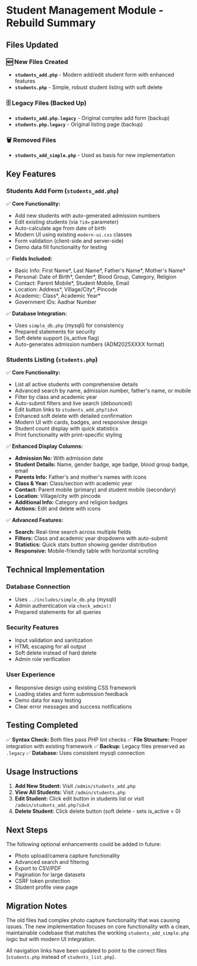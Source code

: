 # Student Management Module - Rebuild Summary

## Files Updated

### 🆕 New Files Created
- **`students_add.php`** - Modern add/edit student form with enhanced features
- **`students.php`** - Simple, robust student listing with soft delete

### 🗄️ Legacy Files (Backed Up)
- **`students_add.php.legacy`** - Original complex add form (backup)
- **`students.php.legacy`** - Original listing page (backup)

### 🗑️ Removed Files
- **`students_add_simple.php`** - Used as basis for new implementation

## Key Features

### Students Add Form (`students_add.php`)
✅ **Core Functionality:**
- Add new students with auto-generated admission numbers
- Edit existing students (via `?id=` parameter)
- Auto-calculate age from date of birth
- Modern UI using existing `modern-ui.css` classes
- Form validation (client-side and server-side)
- Demo data fill functionality for testing

✅ **Fields Included:**
- Basic Info: First Name*, Last Name*, Father's Name*, Mother's Name*
- Personal: Date of Birth*, Gender*, Blood Group, Category, Religion
- Contact: Parent Mobile*, Student Mobile, Email
- Location: Address*, Village/City*, Pincode
- Academic: Class*, Academic Year*
- Government IDs: Aadhar Number

✅ **Database Integration:**
- Uses `simple_db.php` (mysqli) for consistency
- Prepared statements for security
- Soft delete support (is_active flag)
- Auto-generates admission numbers (ADM2025XXXX format)

### Students Listing (`students.php`)
✅ **Core Functionality:**
- List all active students with comprehensive details
- Advanced search by name, admission number, father's name, or mobile
- Filter by class and academic year
- Auto-submit filters and live search (debounced)
- Edit button links to `students_add.php?id=X`
- Enhanced soft delete with detailed confirmation
- Modern UI with cards, badges, and responsive design
- Student count display with quick statistics
- Print functionality with print-specific styling

✅ **Enhanced Display Columns:**
- **Admission No:** With admission date
- **Student Details:** Name, gender badge, age badge, blood group badge, email
- **Parents Info:** Father's and mother's names with icons
- **Class & Year:** Class/section with academic year
- **Contact:** Parent mobile (primary) and student mobile (secondary)
- **Location:** Village/city with pincode
- **Additional Info:** Category and religion badges
- **Actions:** Edit and delete with icons

✅ **Advanced Features:**
- **Search:** Real-time search across multiple fields
- **Filters:** Class and academic year dropdowns with auto-submit
- **Statistics:** Quick stats button showing gender distribution
- **Responsive:** Mobile-friendly table with horizontal scrolling

## Technical Implementation

### Database Connection
- Uses `../includes/simple_db.php` (mysqli)
- Admin authentication via `check_admin()`
- Prepared statements for all queries

### Security Features
- Input validation and sanitization
- HTML escaping for all output
- Soft delete instead of hard delete
- Admin role verification

### User Experience
- Responsive design using existing CSS framework
- Loading states and form submission feedback
- Demo data for easy testing
- Clear error messages and success notifications

## Testing Completed

✅ **Syntax Check:** Both files pass PHP lint checks
✅ **File Structure:** Proper integration with existing framework
✅ **Backup:** Legacy files preserved as `.legacy`
✅ **Database:** Uses consistent mysqli connection

## Usage Instructions

1. **Add New Student:** Visit `/admin/students_add.php`
2. **View All Students:** Visit `/admin/students.php` 
3. **Edit Student:** Click edit button in students list or visit `/admin/students_add.php?id=X`
4. **Delete Student:** Click delete button (soft delete - sets is_active = 0)

## Next Steps

The following optional enhancements could be added in future:
- Photo upload/camera capture functionality
- Advanced search and filtering
- Export to CSV/PDF
- Pagination for large datasets
- CSRF token protection
- Student profile view page

## Migration Notes

The old files had complex photo capture functionality that was causing issues. The new implementation focuses on core functionality with a clean, maintainable codebase that matches the working `students_add_simple.php` logic but with modern UI integration.

All navigation links have been updated to point to the correct files (`students.php` instead of `students_list.php`).
